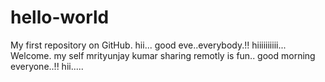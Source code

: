 # hello-world
My first repository on GitHub.
hii...
good eve..everybody.!!
hiiiiiiiiii... Welcome.
my self mrityunjay kumar
sharing remotly is fun..
good morning everyone..!!
hii.....
